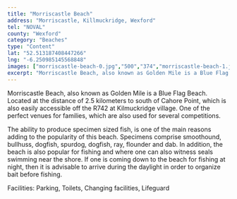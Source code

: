 ```yaml
---
title: "Morriscastle Beach"
address: "Morriscastle, Killmuckridge, Wexford"
tel: "NOVAL"
county: "Wexford"
category: "Beaches"
type: "Content"
lat: "52.513187408447266"
lng: "-6.250985145568848"
images: ["morriscastle-beach-0.jpg","500","374","morriscastle-beach-1.jpg","403","355","morriscastle-beach-3.jpg","500","374"]
excerpt: "Morriscastle Beach, also known as Golden Mile is a Blue Flag Beach. Located at the distance of 2.5 kilometers to south of Cahore Point, which is also..."
---
```

<p>Morriscastle Beach, also known as Golden Mile is a Blue Flag Beach. Located at the distance of 2.5 kilometers to south of Cahore Point, which is also easily accessible off the R742 at Kilmuckridge village. One of the perfect venues for families, which are also used for several competitions.</p>  
    <p>The ability to produce specimen sized fish, is one of the main reasons adding to the popularity of this beach. Specimens comprise smoothound, bullhuss, dogfish, spurdog, dogfish, ray, flounder and dab. In addition, the beach is also popular for fishing and where one can also witness seals swimming near the shore. If one is coming down to the beach for fishing at night, then it is advisable to arrive during the daylight in order to organize bait before fishing. </p>  
    <p>Facilities: Parking, Toilets, Changing facilities, Lifeguard</p>